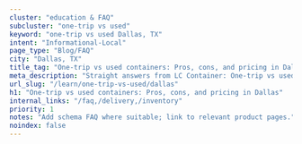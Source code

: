 ```yaml
---
cluster: "education & FAQ"
subcluster: "one-trip vs used"
keyword: "one-trip vs used Dallas, TX"
intent: "Informational-Local"
page_type: "Blog/FAQ"
city: "Dallas, TX"
title_tag: "One-trip vs used containers: Pros, cons, and pricing in Dallas | LC Container"
meta_description: "Straight answers from LC Container: One-trip vs used containers: Pros, cons, and pricing in Dallas. Local expertise Since 2003."
url_slug: "/learn/one-trip-vs-used/dallas"
h1: "One-trip vs used containers: Pros, cons, and pricing in Dallas"
internal_links: "/faq,/delivery,/inventory"
priority: 1
notes: "Add schema FAQ where suitable; link to relevant product pages."
noindex: false
---
```


<!-- TODO: Add unique city/inventory copy, images, and internal links here. -->
